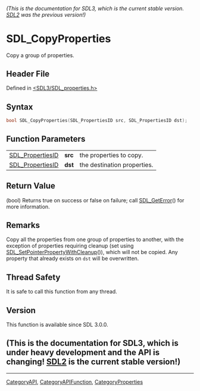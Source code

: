 ###### (This is the documentation for SDL3, which is the current stable version. [SDL2](https://wiki.libsdl.org/SDL2/) was the previous version!)
# SDL_CopyProperties

Copy a group of properties.

## Header File

Defined in [<SDL3/SDL_properties.h>](https://github.com/libsdl-org/SDL/blob/main/include/SDL3/SDL_properties.h)

## Syntax

```c
bool SDL_CopyProperties(SDL_PropertiesID src, SDL_PropertiesID dst);
```

## Function Parameters

|                                      |         |                             |
| ------------------------------------ | ------- | --------------------------- |
| [SDL_PropertiesID](SDL_PropertiesID) | **src** | the properties to copy.     |
| [SDL_PropertiesID](SDL_PropertiesID) | **dst** | the destination properties. |

## Return Value

(bool) Returns true on success or false on failure; call
[SDL_GetError](SDL_GetError)() for more information.

## Remarks

Copy all the properties from one group of properties to another, with the
exception of properties requiring cleanup (set using
[SDL_SetPointerPropertyWithCleanup](SDL_SetPointerPropertyWithCleanup)()),
which will not be copied. Any property that already exists on `dst` will be
overwritten.

## Thread Safety

It is safe to call this function from any thread.

## Version

This function is available since SDL 3.0.0.

## (This is the documentation for SDL3, which is under heavy development and the API is changing! [SDL2](https://wiki.libsdl.org/SDL2/) is the current stable version!)



----
[CategoryAPI](CategoryAPI), [CategoryAPIFunction](CategoryAPIFunction), [CategoryProperties](CategoryProperties)

